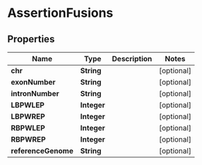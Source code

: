 # AssertionFusions

## Properties
Name | Type | Description | Notes
------------ | ------------- | ------------- | -------------
**chr** | **String** |  |  [optional]
**exonNumber** | **String** |  |  [optional]
**intronNumber** | **String** |  |  [optional]
**LBPWLEP** | **Integer** |  |  [optional]
**LBPWREP** | **Integer** |  |  [optional]
**RBPWLEP** | **Integer** |  |  [optional]
**RBPWREP** | **Integer** |  |  [optional]
**referenceGenome** | **String** |  |  [optional]
